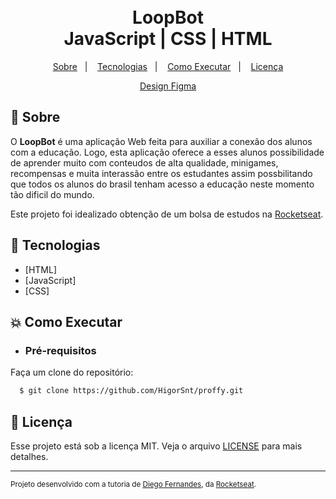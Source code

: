 <h1 align="center">
    <br>LoopBot<br/>
    JavaScript | CSS | HTML
</h1>

<p align="center">
  <a href="#bookmark-sobre">Sobre</a>&nbsp;&nbsp;&nbsp;|&nbsp;&nbsp;&nbsp;
  <a href="#rocket-tecnologias">Tecnologias</a>&nbsp;&nbsp;&nbsp;|&nbsp;&nbsp;&nbsp;
  <a href="#boom-como-executar">Como Executar</a>&nbsp;&nbsp;&nbsp;|&nbsp;&nbsp;&nbsp;
  <a href="#memo-licença">Licença</a>
</p>

<p align="center">
    <a target="_blank" href="https://www.figma.com/file/rQeY1X9LI88lzLPKdiB6Bo/LoopBot?node-id=0%3A1">Design Figma</a>
<p>

## :bookmark: Sobre

O **LoopBot** é uma aplicação Web feita para auxiliar a conexão dos alunos com a educação.  Logo, esta aplicação oferece a esses alunos possibilidade de aprender muito com conteudos de alta qualidade, minigames, recompensas e muita interassão entre os estudantes assim possbilitando que todos os alunos do brasil tenham acesso a educação neste momento tão dificil do mundo.
    
Este projeto foi idealizado obtenção de um bolsa de estudos na [Rocketseat](https://rocketseat.com.br/).
  
## :rocket: Tecnologias

-  [HTML]
-  [JavaScript]
-  [CSS]

## :boom: Como Executar

- ### **Pré-requisitos**

Faça um clone do repositório:

```sh
  $ git clone https://github.com/HigorSnt/proffy.git
```

## :memo: Licença

Esse projeto está sob a licença MIT. Veja o arquivo [LICENSE](LICENSE.md) para mais detalhes.

---
<sup>Projeto desenvolvido com a tutoria de [Diego Fernandes](https://github.com/diego3g), da [Rocketseat](rocketseat.com.br).</sup>
